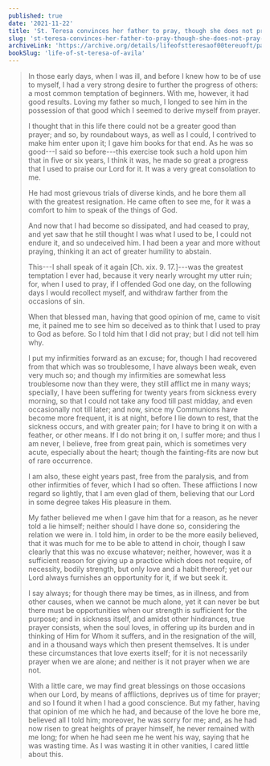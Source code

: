 ```yaml
---
published: true
date: '2021-11-22'
title: 'St. Teresa convinces her father to pray, though she does not pray herself'
slug: 'st-teresa-convinces-her-father-to-pray-though-she-does-not-pray-herself'
archiveLink: 'https://archive.org/details/lifeofstteresaof00tereuoft/page/47?view=theater'
bookSlug: 'life-of-st-teresa-of-avila'
---
```


> In those early days, when I was ill, and before I knew how to be of use to myself, I had a very strong desire to further the progress of others: a most common temptation of beginners. With me, however, it had good results. Loving my father so much, I longed to see him in the possession of that good which I seemed to derive myself from prayer.
>
> I thought that in this life there could not be a greater good than prayer; and so, by roundabout ways, as well as I could, I contrived to make him enter upon it; I gave him books for that end. As he was so good---I said so before---this exercise took such a hold upon him that in five or six years, I think it was, he made so great a progress that I used to praise our Lord for it. It was a very great consolation to me.
>
> He had most grievous trials of diverse kinds, and he bore them all with the greatest resignation. He came often to see me, for it was a comfort to him to speak of the things of God.
>
> And now that I had become so dissipated, and had ceased to pray, and yet saw that he still thought I was what I used to be, I could not endure it, and so undeceived him. I had been a year and more without praying, thinking it an act of greater humility to abstain.
>
> This---I shall speak of it again [Ch. xix. 9. 17.]---was the greatest temptation I ever had, because it very nearly wrought my utter ruin; for, when I used to pray, if I offended God one day, on the following days I would recollect myself, and withdraw farther from the occasions of sin.
>
> When that blessed man, having that good opinion of me, came to visit me, it pained me to see him so deceived as to think that I used to pray to God as before. So I told him that I did not pray; but I did not tell him why.
>
> I put my infirmities forward as an excuse; for, though I had recovered from that which was so troublesome, I have always been weak, even very much so; and though my infirmities are somewhat less troublesome now than they were, they still afflict me in many ways; specially, I have been suffering for twenty years from sickness every morning, so that I could not take any food till past midday, and even occasionally not till later; and now, since my Communions have become more frequent, it is at night, before I lie down to rest, that the sickness occurs, and with greater pain; for I have to bring it on with a feather, or other means. If I do not bring it on, I suffer more; and thus I am never, I believe, free from great pain, which is sometimes very acute, especially about the heart; though the fainting-fits are now but of rare occurrence.
>
> I am also, these eight years past, free from the paralysis, and from other infirmities of fever, which I had so often. These afflictions I now regard so lightly, that I am even glad of them, believing that our Lord in some degree takes His pleasure in them.
>
> My father believed me when I gave him that for a reason, as he never told a lie himself; neither should I have done so, considering the relation we were in. I told him, in order to be the more easily believed, that it was much for me to be able to attend in choir, though I saw clearly that this was no excuse whatever; neither, however, was it a sufficient reason for giving up a practice which does not require, of necessity, bodily strength, but only love and a habit thereof; yet our Lord always furnishes an opportunity for it, if we but seek it.
>
> I say always; for though there may be times, as in illness, and from other causes, when we cannot be much alone, yet it can never be but there must be opportunities when our strength is sufficient for the purpose; and in sickness itself, and amidst other hindrances, true prayer consists, when the soul loves, in offering up its burden and in thinking of Him for Whom it suffers, and in the resignation of the will, and in a thousand ways which then present themselves. It is under these circumstances that love exerts itself; for it is not necessarily prayer when we are alone; and neither is it not prayer when we are not.
>
> With a little care, we may find great blessings on those occasions when our Lord, by means of afflictions, deprives us of time for prayer; and so I found it when I had a good conscience. But my father, having that opinion of me which he had, and because of the love he bore me, believed all I told him; moreover, he was sorry for me; and, as he had now risen to great heights of prayer himself, he never remained with me long; for when he had seen me he went his way, saying that he was wasting time. As I was wasting it in other vanities, I cared little about this.